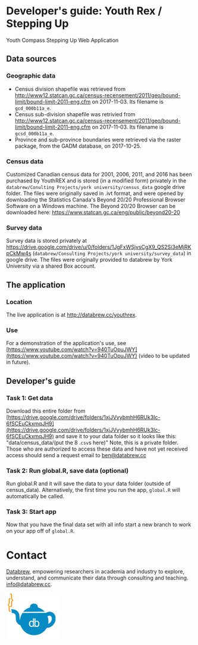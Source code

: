 # Developer's guide: Youth Rex / Stepping Up

Youth Compass Stepping Up Web Application

## Data sources

### Geographic data

- Census division shapefile was retrieved from http://www12.statcan.gc.ca/census-recensement/2011/geo/bound-limit/bound-limit-2011-eng.cfm on 2017-11-03. Its filename is `gcd_000b11a_e`.  
- Census sub-division shapefile was retrivied from http://www12.statcan.gc.ca/census-recensement/2011/geo/bound-limit/bound-limit-2011-eng.cfm on 2017-11-03. Its filename is `gcsd_000b11a_e`. 
- Province and sub-province boundaries were retrieved via the raster package, from the GADM database, on 2017-10-25.  

### Census data  

Customized Canadian census data for 2001, 2006, 2011, and 2016 has been purchased by YouthREX and is stored (in a modified form) privately in the `databrew/Conulting Projects/york university/census_data` google drive folder. The files were originally saved in .ivt format, and were opened by downloading the Statistics Canada's Beyond 20/20 Professional Browser Software on a Windows machine. The Beyond 20/20 Browser can be downloaded here: https://www.statcan.gc.ca/eng/public/beyond20-20

### Survey data

Survey data is stored privately at https://drive.google.com/drive/u/0/folders/1JgFxWSjvsCgX9_QS2Si3eMjRKpCkMw4s (`databrew/Consulting Projects/york university/survey_data`) in google drive. The files were originally provided to databrew by York University via a shared Box account.

## The application

### Location

The live application is at http://databrew.cc/youthrex.

### Use

For a demonstration of the application's use, see [https://www.youtube.com/watch?v=940TuOpuJWY](https://www.youtube.com/watch?v=940TuOpuJWY) (video to be updated in future).


## Developer's guide 

### Task 1: Get data

Download this entire folder from [https://drive.google.com/drive/folders/1xjJVvybmhH6RUk3Ic-6fSCEuCkxmqJH9](https://drive.google.com/drive/folders/1xjJVvybmhH6RUk3Ic-6fSCEuCkxmqJH9) and save it to your data folder so it looks like this: "data/census_data/(put the 8 .`csv`s here)" Note, this is a private folder. Those who are authorized to access these data and have not yet received access should send a request email to ben@databrew.cc

### Task 2: Run global.R, save data (optional)

Run global.R and it will save the data to your data folder (outside of census_data). Alternatively, the first time you run the app, `global.R` will automatically be called.

### Task 3: Start app

Now that you have the final data set with all info start a new branch to work on your app off of `global.R`. 


Contact
=======

[Databrew](http://www.databrew.cc), empowering researchers in academia and industry to explore, understand, and communicate their data through consulting and teaching. <a href="mailto:info@databrew.cc?Subject=Hello" target="_top">info@databrew.cc</a>.

<img align="center" src="logo_clear.png" alt="http://databrew.cc">
